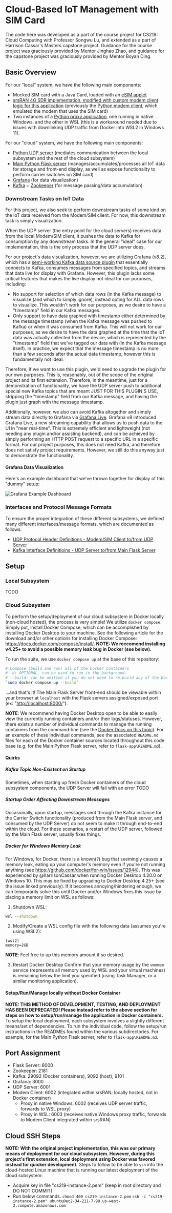 # Cloud-Based IoT Management with SIM Card
The code here was developed as a part of the course project for CS219: Cloud Computing with Professor Songwu Lu, and extended as a part of Harrison Cassar's Masters capstone project. Guidance for the course project was graciously provided by Mentor Jinghao Zhao, and guidance for the capstone project was graciously provided by Mentor Boyan Ding.

## Basic Overview
For our "local" system, we have the following main components:
- Mocked SIM card with a Java Card, loaded with an [eSIM applet](https://github.com/JinghaoZhao/eSIM-Applet-dev)
- [srsRAN 4G SDR implementation, modified with custom modem client logic for this application](https://github.com/harrisonCassar/srsRAN_4G_CloudIoTManagement/tree/cloudiotmanagement) (previously the [Python modem client](https://github.com/harrisonCassar/CS219-Cloud-IoT-Management-SIM-Card/tree/srsran-extension/modem), which emulated the modem that uses the SIM card)
- Two instances of a [Python proxy application](https://github.com/harrisonCassar/CS219-Cloud-IoT-Management-SIM-Card/tree/srsran-extension/proxy), one running in native Windows, and the other in WSL (this is a workaround needed due to issues with downlinking UDP traffic from Docker into WSL2 in Windows 11).

For our "cloud" system, we have the following main components:
- [Python UDP server](https://github.com/harrisonCassar/CS219-Cloud-IoT-Management-SIM-Card/tree/srsran-extension/udp_server) (mediates communication between the local subsystem and the rest of the cloud subsystem)
- [Main Python Flask server](https://github.com/harrisonCassar/CS219-Cloud-IoT-Management-SIM-Card/tree/srsran-extension/flask_server) (manages/accumulates/processes all IoT data for storage and front-end display, as well as expose functionality to perform carrier switches on SIM card)
- [Grafana](https://github.com/harrisonCassar/CS219-Cloud-IoT-Management-SIM-Card/tree/srsran-extension/grafana) (for data visualization)
- [Kafka](https://docs.confluent.io/kafka/overview.html) + [Zookeeper](https://docs.confluent.io/platform/current/kafka-metadata/zk-production.html) (for message passing/data accumulation)

### Downstream Tasks on IoT Data
For this project, we also seek to perform downstream tasks of some kind on the IoT data received from the Modem/SIM client. For now, this downstream task is simply visualization.

When the UDP server (the entry point for the cloud servers) receives data from the local Modem/SIM client, it pushes the data to Kafka for consumption by any downstream tasks. In the general "ideal" case for our implementation, this is the only process that the UDP server does.

For our project's data visualization, however, we are utilizing Grafana (v8.2), which has a [semi-working Kafka data source plugin](https://grafana.com/grafana/plugins/hamedkarbasi93-kafka-datasource/) that essentially connects to Kafka, consumes messages from specified topics, and streams that data live for display with Grafana. However, this plugin lacks some critical features that makes the live display not ideal for our purposes, including:
- No support for selection of which data rows (in the Kafka message) to visualize (and which to simply ignore), instead opting for ALL data rows to visualize. This wouldn't work for our purposes, as we desire to have a "timestamp" field in our Kafka messages.
- Only support to have data graphed with timestamp either determined by the message timestamp (when the Kafka message was pushed to Kafka) or when it was consumed from Kafka. This will not work for our purposes, as we desire to have the data graphed at the time that the IoT data was actually collected from the device, which is represented by the "timestamp" field that we've tagged our data with (in the Kafka message itself). In practice, we expect that the message timestamp is no more than a few seconds after the actual data timestamp, however this is fundamentally not ideal.
    
Therefore, if we want to use this plugin, we'd need to upgrade the plugin for our own purposes. This is, reasonably, out of the scope of the original project and its first extension. Therefore, in the meantime, just for a demonstration of functionality, we have the UDP server push to additional special new Kafka topics that are meant JUST FOR THIS PLUGIN'S USE, stripping the "timestamp" field from our Kafka message, and having the plugin just graph with the message timestamp.
    
Additionally, however, we also can avoid Kafka altogether and simply stream data directly to Grafana via [Grafana Live](https://grafana.com/docs/grafana/latest/setup-grafana/set-up-grafana-live/). Grafana v8 introduced Grafana Live, a new streaming capability that allows us to push data to the UI in "near real-time". This is extremely efficient and lightweight (not needing any plugin and/or assisting backend), and can be achieved by simply performing an HTTP POST request to a specific URL in a specific format. For our project purposes, this does not need Kafka, and therefore does not satisfy project requirements. However, we still do this anyway just to demonstrate the functionality.

#### Grafana Data Visualization
Here's an example dashboard that we've thrown together for display of this "dummy" setup:

![Grafana Example Dashboard](/docs/grafana_dashboard_example_screenshot.PNG)

### Interfaces and Protocol Message Formats
To ensure the proper integration of these different subsystems, we defined many different interfaces/message formats, which are documented as follows:
- [UDP Protocol Header Definitions - Modem/SIM Client to/from UDP Server](https://docs.google.com/document/d/1mdEs5FQMaLGbHuUZef3QJAGZf7BZ-vpbF44EHkEYv3E/edit?usp=sharing)
- [Kafka Interface Definitioins - UDP Server to/from Main Flask Server](https://docs.google.com/document/d/1W6KI_zLdXfP7h6rauD6cq6sPPcaDoXfJs3fSTZ8QFwk/edit?usp=sharing)

## Setup
### Local Subsystem
TODO

### Cloud Subsystem
To perform the setup/deployment of our cloud subsystem in Docker locally (non-cloud hosted), the process is very simple! We utilize `docker compose`. Simply put, install Docker Compose, which can be accomplished by installing Docker Desktop to your machine. See the following article for the download and/or other options for installing Docker Compose: https://docs.docker.com/compose/install/. **NOTE: We reccomend installing v4.25+ to avoid a possible memory leak bug in Docker (see below).**

To run the suite, we use `docker compose up` at the base of this repository:
```bash
# Compose (build and run) all of the Docker Containers
# -d: OPTIONAL, can be used to run in the background.
# --build: can be omitted if you do not need to re-build any of the Docker images (no code changes).
`sudo docker compose up --build`
```
...and that's it! The Main Flask Server front-end should be viewable within your browser at `localhost` with the Flask servers assigned/exposed port (ex: "[http://localhost:8000/](http://localhost:8000/)").

**NOTE**: We recommend having Docker Desktop open to be able to easily view the currently running containers and/or their logs/statuses. However, there exists a number of individual commands to manage the running containers from the command-line (see the [Docker Docs on this topic](https://docs.docker.com/engine/reference/commandline/docker/)). For an example of these individual commands, see the associated `README.md` files for each of the Docker container sources located throughout this code base (e.g. for the Main Python Flask server, refer to `flask-app\README.md`).

#### Quirks
##### Kafka Topic Non-Existent on Startup
Sometimes, when starting up fresh Docker containers of the cloud subsystem components, the UDP Server will fail with an error
TODO

##### Startup Order Affecting Downstream Messages
Occasionally, upon startup, messages sent through the Kafka instance for the Carrier Switch functionality (produced from the Main Flask server, and consumed by the UDP Server) do not seem to make it through end-to-end within the cloud. For these scenarios, a restart of the UDP server, followed by the Main Flask server, usually fixes things.

##### Docker for Windows Memory Leak
For Windows, for Docker, there is a known(?) bug that seemingly causes a memory leak, eating up your computer's memory even if you're not running anything (see https://github.com/docker/for-win/issues/12944). This was experienced by @harrisonCassar when running Docker Desktop 4.20.0 on Windows 10. This may be fixed by upgrading to Docker Desktop 4.25+ (see the issue linked previously). If it becomes annoying/hindering enough, we can temporarily solve this until Docker and/or Windows fixes this issue by placing a memory limit on WSL as follows:

1. Shutdown WSL:
```bash
wsl --shutdown
```

2. Modify/Create a WSL config file with the following data (assumes you're using WSL2):
```
[wsl2]
memory=2GB
```
**NOTE**: Feel free to up this memory amount if so desired.

3. Restart Docker Desktop
Confirm that your memory usage by the `vmmmem` service (represents all memory used by WSL and your virtual machines) is remaining below the limit you specified (using Task Manager, or a similar monitoring application).

#### Setup/Run/Manage locally without Docker Container
**NOTE: THIS METHOD OF DEVELOPMENT, TESTING, AND DEPLOYMENT HAS BEEN DEPRECATED! Please instead refer to the above section for steps on how to setup/run/manage the application in Docker containers.**
To setup the local deployment, each subsystem involves a slightly different means/set of dependencies. To run the individual code, follow the setup/run instructions in the READMEs found within the various subdirectories. For example, for the Main Python Flask server, refer to `flask-app\README.md`.

## Port Assignment
- Flask Server: 8000
- Zookeeper: 2181
- Kafka: 29092 (Docker containers), 9092 (host), 9101
- Grafana: 3000
- UDP Server: 6001
- Modem Client: 6002 (integrated within srsRAN; locally hosted, not in Docker container)
  - Proxy in native Windows: 6002 (receives UDP server traffic, forwards to WSL proxy)
  - Proxy in WSL: 6003 (receives native Windows proxy traffic, forwards to Modem Client integrated within srsRAN)

## Cloud SSH Steps
**NOTE: With the original project implementation, this was our primary means of deployment for our cloud subsystem. However, during this project's first extension, local deployment using Docker was favored instead for quicker development.**
Steps to follow to be able to `ssh` into the cloud-hosted Linux machine that is running our latest deployment of the cloud subsystem:
- Acquire key in file "cs219-instance-2.pem" (keep in root directory and DO NOT COMMIT)
- Run below commands.
`chmod 400 cs219-instance-2.pem`
`ssh -i "cs219-instance-2.pem" ubuntu@ec2-34-211-7-98.us-west-2.compute.amazonaws.com`
